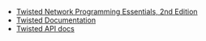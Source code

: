 * [Twisted Network Programming Essentials, 2nd Edition][tnpe]
* [Twisted Documentation][twisted-docs]
* [Twisted API docs][twisted-api]



[tnpe]: https://www.safaribooksonline.com/library/view/twisted-network-programming/9781449326104/
[twisted-api]: https://twistedmatrix.com/documents/current/api/index.html
[twisted-docs]: https://twistedmatrix.com/trac/wiki/Documentation
